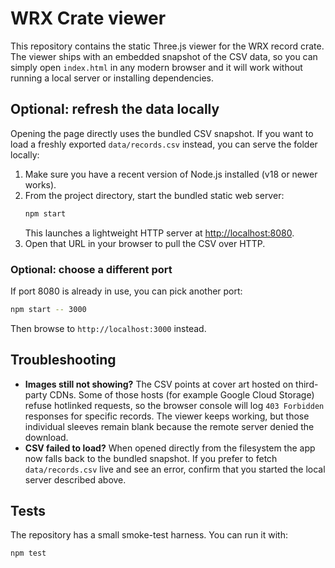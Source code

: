 # WRX Crate viewer

This repository contains the static Three.js viewer for the WRX record crate. The viewer ships with an embedded snapshot of the CSV data, so you can simply open `index.html` in any modern browser and it will work without running a local server or installing dependencies.

## Optional: refresh the data locally

Opening the page directly uses the bundled CSV snapshot. If you want to load a freshly exported `data/records.csv` instead, you can serve the folder locally:

1. Make sure you have a recent version of Node.js installed (v18 or newer works).
2. From the project directory, start the bundled static web server:
   ```bash
   npm start
   ```
   This launches a lightweight HTTP server at [http://localhost:8080](http://localhost:8080).
3. Open that URL in your browser to pull the CSV over HTTP.

### Optional: choose a different port

If port 8080 is already in use, you can pick another port:

```bash
npm start -- 3000
```

Then browse to `http://localhost:3000` instead.

## Troubleshooting

* **Images still not showing?** The CSV points at cover art hosted on third-party CDNs. Some of those hosts (for example Google Cloud Storage) refuse hotlinked requests, so the browser console will log `403 Forbidden` responses for specific records. The viewer keeps working, but those individual sleeves remain blank because the remote server denied the download.
* **CSV failed to load?** When opened directly from the filesystem the app now falls back to the bundled snapshot. If you prefer to fetch `data/records.csv` live and see an error, confirm that you started the local server described above.

## Tests

The repository has a small smoke-test harness. You can run it with:

```bash
npm test
```
